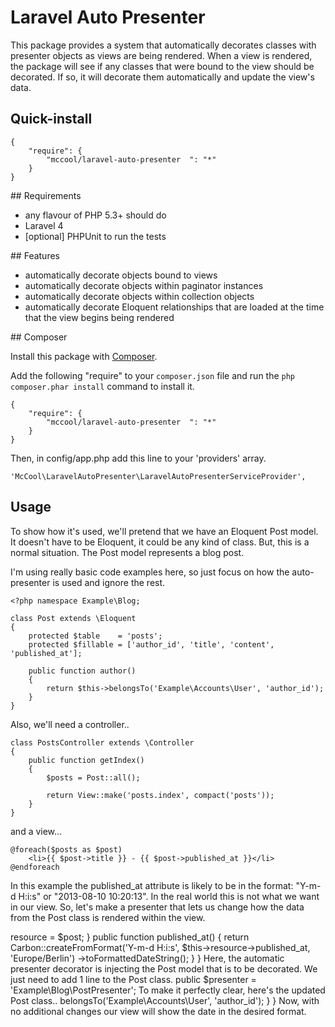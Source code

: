# Laravel Auto Presenter

This package provides a system that automatically decorates classes with presenter objects as views are being rendered. When a view is rendered, the package will see if any classes that were bound to the view should be decorated. If so, it will decorate them automatically and update the view's data.

## Quick-install

    {
        "require": {
            "mccool/laravel-auto-presenter  ": "*"
        }
    }

<a name="requirements"/>
## Requirements

- any flavour of PHP 5.3+ should do
- Laravel 4
- [optional] PHPUnit to run the tests

<a name="features"/>
## Features

- automatically decorate objects bound to views
- automatically decorate objects within paginator instances
- automatically decorate objects within collection objects
- automatically decorate Eloquent relationships that are loaded at the time that the view begins being rendered

<a name="install-composer"/>
## Composer

Install this package with [Composer](http://getcomposer.org/).

Add the following "require" to your `composer.json` file and run the `php composer.phar install` command to install it.

    {
        "require": {
            "mccool/laravel-auto-presenter  ": "*"
        }
    }

Then, in config/app.php add this line to your 'providers' array.

    'McCool\LaravelAutoPresenter\LaravelAutoPresenterServiceProvider',

## Usage

To show how it's used, we'll pretend that we have an Eloquent Post model. It doesn't have to be Eloquent, it could be any kind of class. But, this is a normal situation. The Post model represents a blog post.

I'm using really basic code examples here, so just focus on how the auto-presenter is used and ignore the rest.

    <?php namespace Example\Blog;

    class Post extends \Eloquent
    {
        protected $table    = 'posts';
        protected $fillable = ['author_id', 'title', 'content', 'published_at'];

        public function author()
        {
            return $this->belongsTo('Example\Accounts\User', 'author_id');
        }
    }

Also, we'll need a controller..

    class PostsController extends \Controller
    {
        public function getIndex()
        {
            $posts = Post::all();

            return View::make('posts.index', compact('posts'));
        }
    }

and a view...

    @foreach($posts as $post)
        <li>{{ $post->title }} - {{ $post->published_at }}</li>
    @endforeach

In this example the published_at attribute is likely to be in the format: "Y-m-d H:i:s" or "2013-08-10 10:20:13". In the real world this is not what we want in our view. So, let's make a presenter that lets us change how the data from the Post class is rendered within the view.

<?php namespace Example\Blog;

use McCool\LaravelAutoPresenter\BasePresenter;

    class PostPresenter extends BasePresenter
    {
        public function __construct(Post $post)
        {
            $this->resource = $post;
        }

        public function published_at()
        {
            return Carbon::createFromFormat('Y-m-d H:i:s', $this->resource->published_at, 'Europe/Berlin')
                         ->toFormattedDateString();
        }
    }

Here, the automatic presenter decorator is injecting the Post model that is to be decorated. We just need to add 1 line to the Post class.

    public $presenter = 'Example\Blog\PostPresenter';

To make it perfectly clear, here's the updated Post class..

    <?php namespace Example\Blog;

    class Post extends \Eloquent
    {
        protected $table    = 'posts';
        protected $fillable = ['author_id', 'title', 'content', 'published_at'];
        public $presenter = 'Example\Blog\PostPresenter';

        public function author()
        {
            return $this->belongsTo('Example\Accounts\User', 'author_id');
        }
    }

Now, with no additional changes our view will show the date in the desired format.